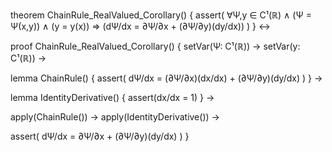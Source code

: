 theorem ChainRule_RealValued_Corollary() {
  assert(
    ∀Ψ,y ∈ C¹(ℝ) ∧
    (Ψ = Ψ(x,y)) ∧
    (y = y(x)) ⇒
    (dΨ/dx = ∂Ψ/∂x + (∂Ψ/∂y)(dy/dx))
  )
} ↔

proof ChainRule_RealValued_Corollary() {
  setVar(Ψ: C¹(ℝ)) →
  setVar(y: C¹(ℝ)) →
  
  lemma ChainRule() {
    assert(
      dΨ/dx = (∂Ψ/∂x)(dx/dx) + (∂Ψ/∂y)(dy/dx)
    )
  } →
  
  lemma IdentityDerivative() {
    assert(dx/dx = 1)
  } →
  
  apply(ChainRule()) →
  apply(IdentityDerivative()) →
  
  assert(
    dΨ/dx = ∂Ψ/∂x + (∂Ψ/∂y)(dy/dx)
  )
}